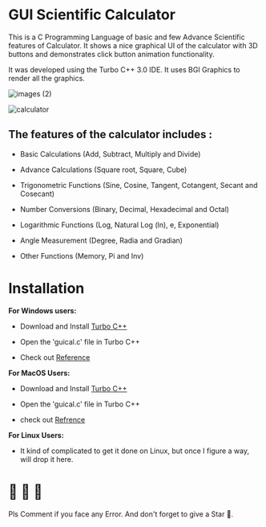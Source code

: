 # GUI Scientific Calculator


This is a C Programming Language of basic and few Advance Scientific features of Calculator. 
It shows a nice graphical UI of the calculator with 3D buttons and demonstrates click button animation functionality.

It was developed using the Turbo C++ 3.0 IDE. 
It uses BGI Graphics to render all the graphics.






![images (2)](https://user-images.githubusercontent.com/79866006/171078196-0affdf6b-97c3-48db-bab1-784c7d528b12.jpeg)







![calculator](https://user-images.githubusercontent.com/79866006/171078232-b472673e-51d4-4f0e-b993-71e2c56fab7b.png)












## The features of the calculator includes :

* Basic Calculations (Add, Subtract, Multiply and Divide)

* Advance Calculations (Square root, Square, Cube)

* Trigonometric Functions (Sine, Cosine, Tangent, Cotangent, Secant and Cosecant)

* Number Conversions (Binary, Decimal, Hexadecimal and Octal)

* Logarithmic Functions (Log, Natural Log (ln), e, Exponential)

* Angle Measurement (Degree, Radia and Gradian)

* Other Functions (Memory, Pi and Inv)



# Installation 

**For Windows users:**

* Download and Install <a href="https://www.google.com/amp/s/errorsea.com/download-and-install-turbo-c-for-windows-11/amp/" target="_blank">Turbo C++ </a>

* Open the ‛guical.c‛ file in Turbo C++

* Check out <a href="https://www.google.com/amp/s/notesformsc.org/compile-program-turbo-c/%3famphttps://www.google.com/amp/s/notesformsc.org/compile-program-turbo-c/%3famp" target="_blank">Reference </a>


**For MacOS Users:**

* Download and Install <a href="https://www.google.com/amp/s/www.geeksforgeeks.org/how-to-install-turbo-cpp-on-macos/amp/https://www.google.com/amp/s/www.geeksforgeeks.org/how-to-install-turbo-cpp-on-macos/amp/" target="_blank"> Turbo C++ </a>

* Open the ‛guical.c‛ file in Turbo C++

* check out <a href="https://codingee.com/download-and-run-turbo-c-on-mac-os/" target="_blank"> Refrence</a>


**For Linux Users:**

* It kind of complicated to get it done on Linux, but once I figure a way, will drop it here. 




# 🌟 🌟 🌟 
Pls Comment if you face any Error. 
And don't forget to give a Star 🌟. 



